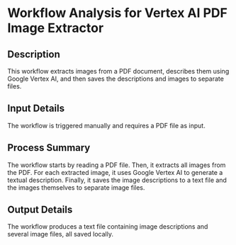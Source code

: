 # Workflow Analysis for Vertex AI PDF Image Extractor

## Description
This workflow extracts images from a PDF document, describes them using Google Vertex AI, and then saves the descriptions and images to separate files.

## Input Details
The workflow is triggered manually and requires a PDF file as input.

## Process Summary
The workflow starts by reading a PDF file. Then, it extracts all images from the PDF. For each extracted image, it uses Google Vertex AI to generate a textual description. Finally, it saves the image descriptions to a text file and the images themselves to separate image files.

## Output Details
The workflow produces a text file containing image descriptions and several image files, all saved locally.
